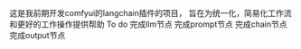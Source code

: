 这是我前期开发comfyui的langchain插件的项目，
旨在为统一化，简易化工作流和更好的工作操作提供帮助
To do
完成llm节点
完成prompt节点
完成chain节点
完成output节点
